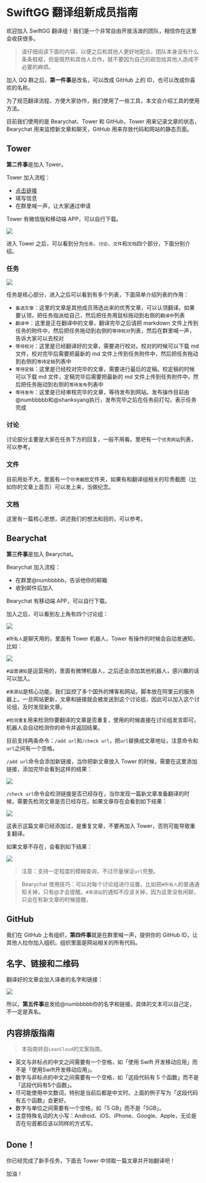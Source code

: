 # SwiftGG 翻译组新成员指南

欢迎加入 SwiftGG 翻译组！我们是一个非常自由开放活泼的团队，相信你在这里会收获很多。

> 请仔细阅读下面的内容，以便之后和其他人更好地配合。团队本身没有什么条条框框，但是既然和其他人合作，就不要因为自己的疏忽给其他人造成不必要的麻烦。

加入 QQ 群之后，**第一件事**是改名，可以改成 GitHub 上的 ID，也可以改成你喜欢的名称。

为了规范翻译流程、方便大家协作，我们使用了一些工具，本文会介绍工具的使用方法。

目前我们使用的是 Bearychat、Tower 和 GitHub，Tower 用来记录文章的状态，Bearychat 用来监控新文章和聊天，GitHub 用来存放代码和网站的静态页面。

## Tower

**第二件事**是加入 Tower。

Tower 加入流程：
- [点击链接](https://tower.im/join?t=2ece2e39a4aef51ed6d79d2515748f2f)
- 填写信息
- 在群里喊一声，让大家通过申请

Tower 有微信版和移动端 APP，可以自行下载。

![](https://raw.githubusercontent.com/SwiftGGTeam/GGHexo/master/guide-imgs/1.png)

进入 Tower 之后，可以看到分为`任务`、`讨论`、`文件`和`文档`四个部分，下面分别介绍。

### 任务

![](https://raw.githubusercontent.com/SwiftGGTeam/GGHexo/master/guide-imgs/2.png)

任务是核心部分，进入之后可以看到有多个列表，下面简单介绍列表的作用：
- `备选文章`：这里的文章是其他成员筛选出来的优秀文章，可以认领翻译。如果要认领，把任务指派给自己，然后把任务用鼠标拖动到右侧的`翻译中`列表
- `翻译中`：这里是正在翻译中的文章，翻译完毕之后请把 markdown 文件上传到任务的附件中，然后把任务拖动到右侧的`等待校对`列表，然后在群里喊一声，告诉大家可以去校对
- `等待校对`：这里是已经翻译好的文章，需要进行校对。校对的时候可以下载 md 文件，校对完毕后需要把最新的 md 文件上传到任务附件中，然后把任务拖动到右侧的`等待定稿`列表中
- `等待定稿`：这里是已经校对完毕的文章，需要进行最后的定稿。校定稿的时候可以下载 md 文件，定稿完毕后需要把最新的 md 文件上传到任务附件中，然后把任务拖动到右侧的`等待发布`列表中
- `等待发布`：这里是已经审核完毕的文章，等待发布到网站。发布操作目前由@numbbbbb和@shanksyang执行，发布完毕之后在任务前打勾，表示任务完成

### 讨论

讨论部分主要是大家在任务下方的回复，一般不用看。里吧有一个`优秀网站`列表，可以参考。

### 文件

目前用处不大，里面有一个`珍贵截图`文件夹，如果有和翻译组相关的珍贵截图（比如你的文章上首页）可以发上来，当做纪念。

### 文档

这里有一篇核心思想，讲述我们的想法和目的，可以参考。

## Bearychat

**第三件事**是加入 Bearychat。

Bearychat 加入流程：
- 在群里@numbbbbb，告诉他你的邮箱
- 收到邮件后加入

Bearychat 有移动端 APP，可以自行下载。

加入之后，可以看到左上角有四个讨论组：

![](https://raw.githubusercontent.com/SwiftGGTeam/GGHexo/master/guide-imgs/3.png)

`#所有人`是聊天用的，里面有 Tower 机器人，Tower 有操作的时候会自动发通知，比如：

![](https://raw.githubusercontent.com/SwiftGGTeam/GGHexo/master/guide-imgs/4.png)

`#运营通知`是运营用的，里面有微博机器人，之后还会添加其他机器人，感兴趣的话可以加入。

`#来源站`是核心功能，我们监控了多个国外的博客和网站，脚本放在阿里云的服务器上。一旦网站更新，文章和链接就会被发送到这个讨论组，因此可以加入这个讨论组，及时发现新文章。

`#检测重复`用来检测你要翻译的文章是否重复，使用的时候直接在讨论组发言即可，机器人会自动检测你的命令并返回结果。

目前支持两条命令：`/add url`和`/check url`，把`url`替换成文章地址，注意命令和`url`之间有一个空格。

`/add url`命令会添加新链接，当你把新文章放入 Tower 的时候，需要在这里添加链接，添加完毕会看到这样的结果：

![](https://raw.githubusercontent.com/SwiftGGTeam/GGHexo/master/guide-imgs/6.png)

`/check url`命令会检测链接是否已经存在，当你发现一篇新文章准备翻译的时候，需要先检测文章是否已经存在。如果文章存在会看到如下结果：

![](https://raw.githubusercontent.com/SwiftGGTeam/GGHexo/master/guide-imgs/7.png)

这表示这篇文章已经添加过，是重复文章，不要再加入 Tower，否则可能导致重复翻译。

如果文章不存在，会看到如下结果：

![](https://raw.githubusercontent.com/SwiftGGTeam/GGHexo/master/guide-imgs/8.png)

> 注意：支持一定程度的模糊查询，不过尽量保证`url`完整。

> Bearychat 使用技巧：可以对每个讨论组进行设置，比如把`#所有人`的普通通知关掉，只有@才会提醒。`#来源站`的通知不应该关掉，因为这里没有闲聊，只会在有新文章的时候提醒。

## GitHub

我们在 GitHub 上有组织，**第四件事**就是在群里喊一声，提供你的 GitHub ID，让其他人拉你加入组织。组织里面是网站相关的所有代码。

## 名字、链接和二维码

翻译好的文章会加入译者的名字和链接：

![](https://raw.githubusercontent.com/SwiftGGTeam/GGHexo/master/guide-imgs/5.png)

所以，**第五件事**是发给@numbbbbb你的名字和链接。具体的文本可以自己定，不一定是真名。


## 内容排版指南

> 本指南转自`LeanCloud`的文案指南。

- 英文与非标点的中文之间需要有一个空格，如「使用 Swift 开发移动应用」而不是「使用Swift开发移动应用」。
- 数字与非标点的中文之间需要有一个空格，如「这段代码有 5 个函数」而不是「这段代码有5个函数」。
- 尽可能使用中文数词，特别是当前后都是中文时。上面的例子写为「这段代码有五个函数」会更好。
- 数字与单位之间需要有一个空格，如「5 GB」而不是「5GB」。
- 注意特殊名词的大小写：Android、iOS、iPhone、Google、Apple，无论是否在句首都应该以同样的方式写。


## Done！

你已经完成了新手任务，下面去 Tower 中领取一篇文章并开始翻译吧！

加油！
